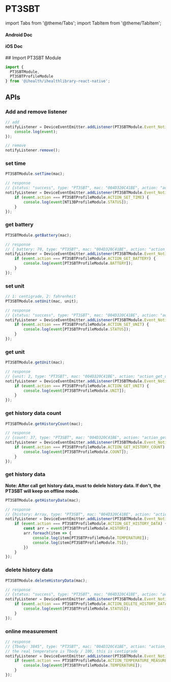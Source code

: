 # PT3SBT

import Tabs from '@theme/Tabs';
import TabItem from '@theme/TabItem';

<Tabs>
  <TabItem value="android" label="Android" default>

#### Android Doc

  </TabItem>
  
  <TabItem value="ios" label="iOS">

#### iOS Doc

  </TabItem>
  
  <TabItem value="reactnative" label="React Native">
## Import PT3SBT Module

```js
import {
  PT3SBTModule,
  PT3SBTProfileModule
} from '@ihealth/ihealthlibrary-react-native';
```

## APIs

### Add and remove listener

```js
// add
notifyListener = DeviceEventEmitter.addListener(PT3SBTModule.Event_Notify,  (event) => {
    console.log(event);
});

// remove
notifyListener.remove();
```

### set time

```js
PT3SBTModule.setTime(mac);

// response
// {status: "success", type: "PT3SBT", mac: "004D320C41BE", action: "action_set_time"}
notifyListener = DeviceEventEmitter.addListener(PT3SBTModule.Event_Notify,  (event) => {
    if (event.action === PT3SBTProfileModule.ACTION_SET_TIME) {
        console.log(event[NT13BProfileModule.STATUS]);
    } 
});
```

### get battery

```js
PT3SBTModule.getBattery(mac);

// response
// { battery: 70, type: "PT3SBT", mac: "004D320C41BE", action: "action_get_battery"}
notifyListener = DeviceEventEmitter.addListener(PT3SBTModule.Event_Notify,  (event) => {
    if (event.action === PT3SBTProfileModule.ACTION_GET_BATTERY) {
        console.log(event[PT3SBTProfileModule.BATTERY]);
    } 
});
```

### set unit

```js
// 1: centigrade, 2: fahrenheit
PT3SBTModule.setUnit(mac, unit);

// response
// {status: "success", type: "PT3SBT", mac: "004D320C41BE", action: "action_set_unit"}
notifyListener = DeviceEventEmitter.addListener(PT3SBTModule.Event_Notify,  (event) => {
    if (event.action === PT3SBTProfileModule.ACTION_SET_UNIT) {
        console.log(event[PT3SBTProfileModule.STATUS]);
    } 
});
```

### get unit

```js
PT3SBTModule.getUnit(mac);

// response
// {unit: 2, type: "PT3SBT", mac: "004D320C41BE", action: "action_get_unit"}
notifyListener = DeviceEventEmitter.addListener(PT3SBTModule.Event_Notify,  (event) => {
    if (event.action === PT3SBTProfileModule.ACTION_GET_UNIT) {
        console.log(event[PT3SBTProfileModule.UNIT]);
    } 
});
```

### get history data count

```js
PT3SBTModule.getHistoryCount(mac);

// response
// {count: 37, type: "PT3SBT", mac: "004D320C41BE", action: "action_get_history_count"}
notifyListener = DeviceEventEmitter.addListener(PT3SBTModule.Event_Notify,  (event) => {
    if (event.action === PT3SBTProfileModule.ACTION_GET_HISTORY_COUNT) {
        console.log(event[PT3SBTProfileModule.COUNT]);
    } 
});
```

### get history data

**Note: After call get history data, must to delele history data. If don't, the PT3SBT will keep on offline mode.**

```js
PT3SBTModule.getHistoryData(mac);

// response
// {history: Array, type: "PT3SBT", mac: "004D320C41BE", action: "action_get_history_data"}
notifyListener = DeviceEventEmitter.addListener(PT3SBTModule.Event_Notify,  (event) => {
    if (event.action === PT3SBTProfileModule.ACTION_GET_HISTORY_DATA) {
        const arr = event[PT3SBTProfileModule.HISTORY];
        arr.foreach(item => {
            console.log(item[PT3SBTProfileModule.TEMPERATURE]);
            console.log(item[PT3SBTProfileModule.TS]);
        })
    } 
});
```

### delete history data

```js
PT3SBTModule.deleteHistoryData(mac);

// response
// {status: "success", type: "PT3SBT", mac: "004D320C41BE", action: "action_delete_history_data"}
notifyListener = DeviceEventEmitter.addListener(PT3SBTModule.Event_Notify,  (event) => {
    if (event.action === PT3SBTProfileModule.ACTION_DELETE_HISTORY_DATA) {
        console.log(event[PT3SBTProfileModule.STATUS]);
    } 
});
```

### online measurement

```js
// response
// {Tbody: 3845", type: "PT3SBT", mac: "004D320C41BE", action: "action_temperature_measurement"}
// the real temperature is Tbody / 100, this is centigrade
notifyListener = DeviceEventEmitter.addListener(PT3SBTModule.Event_Notify,  (event) => {
    if (event.action === PT3SBTProfileModule.ACTION_TEMPERATURE_MEASUREMENT) {
        console.log(event[PT3SBTProfileModule.TEMPERATURE]);
    } 
});
```

  </TabItem>
</Tabs>
